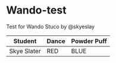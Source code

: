 # Wando-test
Test for Wando Stuco by @skyeslay

| Student | Dance | Powder Puff |
| ------ | ------ | ------ |
| Skye Slater | RED | BLUE  |
